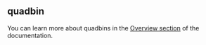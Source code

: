 ## quadbin

<div class="badges"><div class="core"></div></div>

You can learn more about quadbins in the [Overview section](/analytics-toolbox-snowflake/overview/spatial-indexes/#quadbin) of the documentation.
